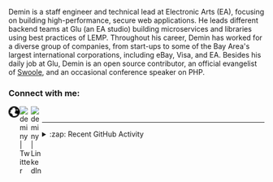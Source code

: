 Demin is a staff engineer and technical lead at Electronic Arts (EA), focusing on building high-performance, secure web applications. He leads different backend teams at Glu (an EA studio) building microservices and libraries using best practices of LEMP. Throughout his career, Demin has worked for a diverse group of companies, from start-ups to some of the Bay Area's largest international corporations, including eBay, Visa, and EA. Besides his daily job at Glu, Demin is an open source contributor, an official evangelist of [Swoole](https://github.com/swoole/swoole-src), and an occasional conference speaker on PHP.

### Connect with me:

[<img align="left" alt="https://deminy.in" width="22px" src="https://raw.githubusercontent.com/iconic/open-iconic/master/svg/globe.svg" />][website]
[<img align="left" alt="deminy | Twitter" width="22px" src="https://cdn.jsdelivr.net/npm/simple-icons@v3/icons/twitter.svg" />][twitter]
[<img align="left" alt="deminy | LinkedIn" width="22px" src="https://cdn.jsdelivr.net/npm/simple-icons@v3/icons/linkedin.svg" />][linkedin]

<br />

[website]: https://deminy.in
[linkedin]: https://www.linkedin.com/in/deminy
[twitter]: https://twitter.com/deminy

---

<details>
  <summary>:zap: Recent GitHub Activity</summary>

<!--START_SECTION:activity-->
1. 🗣 Commented on [#4586](https://github.com/swoole/swoole-src/issues/4586) in [swoole/swoole-src](https://github.com/swoole/swoole-src)
2. 🗣 Commented on [#34](https://github.com/swoole/ide-helper/issues/34) in [swoole/ide-helper](https://github.com/swoole/ide-helper)
3. ❗️ Closed issue [#34](https://github.com/swoole/ide-helper/issues/34) in [swoole/ide-helper](https://github.com/swoole/ide-helper)
4. 🗣 Commented on [#3944](https://github.com/swoole/swoole-src/issues/3944) in [swoole/swoole-src](https://github.com/swoole/swoole-src)
5. 🗣 Commented on [#144](https://github.com/swoole/library/issues/144) in [swoole/library](https://github.com/swoole/library)
<!--END_SECTION:activity-->

</details>
